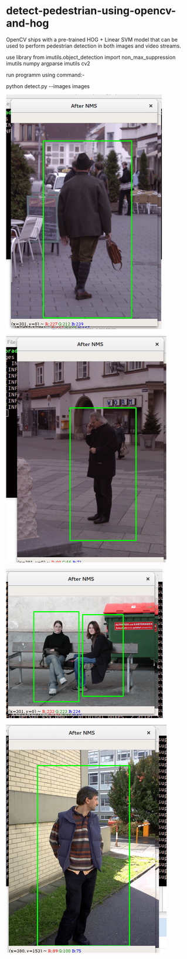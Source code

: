 # detect-pedestrian-using-opencv-and-hog

OpenCV ships with a pre-trained HOG + Linear SVM model that can be used to perform pedestrian detection in both images and video streams.

use library
from imutils.object_detection import non_max_suppression
imutils
numpy 
argparse
imutils
cv2

run programm using command:-

python detect.py --images images

![alert](https://github.com/pdpsinghr/detect-pedestrian/blob/master/result/Screenshot%20from%202018-07-24%2022-10-14.png)

![alert](https://github.com/pdpsinghr/detect-pedestrian/blob/master/result/Screenshot%20from%202018-07-24%2022-10-26.png)


![alert](https://github.com/pdpsinghr/detect-pedestrian/blob/master/result/Screenshot%20from%202018-07-24%2022-10-48.png)

![alert](https://github.com/pdpsinghr/detect-pedestrian/blob/master/result/Screenshot%20from%202018-07-24%2022-10-55.png)
